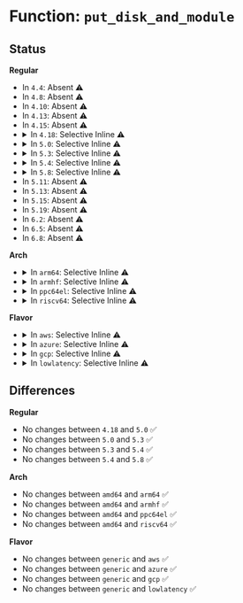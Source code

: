 # Function: <code>put_disk_and_module</code>

## Status
<b>Regular</b>
<ul>
<li>
In <code>4.4</code>: Absent ⚠️
</li>
<li>
In <code>4.8</code>: Absent ⚠️
</li>
<li>
In <code>4.10</code>: Absent ⚠️
</li>
<li>
In <code>4.13</code>: Absent ⚠️
</li>
<li>
In <code>4.15</code>: Absent ⚠️
</li>
<li>
<details>
<summary>In <code>4.18</code>: Selective Inline ⚠️</summary>

```c
void put_disk_and_module(struct gendisk *disk);
```

**Collision:** Unique Global

**Inline:** Selective

**Transformation:** False

**Instances:**

```
In block/genhd.c (ffffffff81497855)
Location: block/genhd.c:1494
Inline: True
Inline callers:
  - block/genhd.c:get_gendisk
Direct callers:
  - fs/block_dev.c:__blkdev_put
  - fs/block_dev.c:__blkdev_put
  - fs/block_dev.c:blkdev_get
  - fs/block_dev.c:blkdev_get
  - fs/block_dev.c:__blkdev_get
  - fs/block_dev.c:__blkdev_get
  - fs/block_dev.c:__blkdev_get
  - fs/block_dev.c:__blkdev_get
  - block/blk-cgroup.c:blkg_conf_finish
  - block/blk-cgroup.c:blkg_conf_prep
  - block/blk-cgroup.c:blkg_conf_prep
  - block/blk-cgroup.c:blkg_conf_prep
```
**Symbols:**

```
ffffffff81497980-ffffffff814979af: put_disk_and_module (STB_GLOBAL)
```
</details>
</li>
<li>
<details>
<summary>In <code>5.0</code>: Selective Inline ⚠️</summary>

```c
void put_disk_and_module(struct gendisk *disk);
```

**Collision:** Unique Global

**Inline:** Selective

**Transformation:** False

**Instances:**

```
In block/genhd.c (ffffffff814b1775)
Location: block/genhd.c:1519
Inline: True
Inline callers:
  - block/genhd.c:get_gendisk
  - block/genhd.c:get_gendisk
Direct callers:
  - fs/block_dev.c:__blkdev_put
  - fs/block_dev.c:__blkdev_put
  - fs/block_dev.c:blkdev_get
  - fs/block_dev.c:blkdev_get
  - fs/block_dev.c:__blkdev_get
  - fs/block_dev.c:__blkdev_get
  - fs/block_dev.c:__blkdev_get
  - fs/block_dev.c:__blkdev_get
  - block/blk-cgroup.c:blkg_conf_finish
  - block/blk-cgroup.c:blkg_conf_prep
  - block/blk-cgroup.c:blkg_conf_prep
  - block/blk-cgroup.c:blkg_conf_prep
```
**Symbols:**

```
ffffffff814b18a0-ffffffff814b18cf: put_disk_and_module (STB_GLOBAL)
```
</details>
</li>
<li>
<details>
<summary>In <code>5.3</code>: Selective Inline ⚠️</summary>

```c
void put_disk_and_module(struct gendisk *disk);
```

**Collision:** Unique Global

**Inline:** Selective

**Transformation:** False

**Instances:**

```
In block/genhd.c (ffffffff814dfb11)
Location: block/genhd.c:1540
Inline: True
Inline callers:
  - block/genhd.c:get_gendisk
  - block/genhd.c:get_gendisk
Direct callers:
  - fs/block_dev.c:__blkdev_put
  - fs/block_dev.c:__blkdev_put
  - fs/block_dev.c:__blkdev_get
  - fs/block_dev.c:__blkdev_get
  - fs/block_dev.c:__blkdev_get
  - fs/block_dev.c:__blkdev_get
  - fs/block_dev.c:bd_start_claiming
  - fs/block_dev.c:bd_start_claiming
  - fs/block_dev.c:bd_start_claiming
  - block/blk-cgroup.c:blkg_conf_finish
  - block/blk-cgroup.c:blkg_conf_prep
  - block/blk-cgroup.c:blkg_conf_prep
  - block/blk-cgroup.c:blkg_conf_prep
```
**Symbols:**

```
ffffffff814dfc80-ffffffff814dfcb1: put_disk_and_module (STB_GLOBAL)
```
</details>
</li>
<li>
<details>
<summary>In <code>5.4</code>: Selective Inline ⚠️</summary>

```c
void put_disk_and_module(struct gendisk *disk);
```

**Collision:** Unique Global

**Inline:** Selective

**Transformation:** False

**Instances:**

```
In block/genhd.c (ffffffff814f8f41)
Location: block/genhd.c:1549
Inline: True
Inline callers:
  - block/genhd.c:get_gendisk
  - block/genhd.c:get_gendisk
Direct callers:
  - fs/block_dev.c:__blkdev_put
  - fs/block_dev.c:__blkdev_put
  - fs/block_dev.c:__blkdev_get
  - fs/block_dev.c:__blkdev_get
  - fs/block_dev.c:__blkdev_get
  - fs/block_dev.c:__blkdev_get
  - fs/block_dev.c:bd_start_claiming
  - fs/block_dev.c:bd_start_claiming
  - fs/block_dev.c:bd_start_claiming
  - block/blk-cgroup.c:blkg_conf_finish
  - block/blk-cgroup.c:blkg_conf_prep
  - block/blk-cgroup.c:blkg_conf_prep
  - block/blk-cgroup.c:blkcg_conf_get_disk
  - block/blk-iocost.c:ioc_cost_model_write
  - block/blk-iocost.c:ioc_cost_model_write
  - block/blk-iocost.c:ioc_qos_write
  - block/blk-iocost.c:ioc_qos_write
```
**Symbols:**

```
ffffffff814f90b0-ffffffff814f90e1: put_disk_and_module (STB_GLOBAL)
```
</details>
</li>
<li>
<details>
<summary>In <code>5.8</code>: Selective Inline ⚠️</summary>

```c
void put_disk_and_module(struct gendisk *disk);
```

**Collision:** Unique Global

**Inline:** Selective

**Transformation:** False

**Instances:**

```
In block/genhd.c (ffffffff8155aeb0)
Location: block/genhd.c:1762
Inline: True
Inline callers:
  - block/genhd.c:get_gendisk
  - block/genhd.c:get_gendisk
Direct callers:
  - fs/block_dev.c:__blkdev_put
  - fs/block_dev.c:__blkdev_put
  - fs/block_dev.c:__blkdev_get
  - fs/block_dev.c:__blkdev_get
  - fs/block_dev.c:__blkdev_get
  - fs/block_dev.c:bd_start_claiming
  - fs/block_dev.c:bd_start_claiming
  - fs/block_dev.c:bd_start_claiming
  - block/blk-cgroup.c:blkg_conf_finish
  - block/blk-cgroup.c:blkg_conf_prep
  - block/blk-cgroup.c:blkg_conf_prep
  - block/blk-cgroup.c:blkcg_conf_get_disk
  - block/blk-iocost.c:ioc_cost_model_write
  - block/blk-iocost.c:ioc_cost_model_write
  - block/blk-iocost.c:ioc_qos_write
  - block/blk-iocost.c:ioc_qos_write
```
**Symbols:**

```
ffffffff81559bb0-ffffffff81559be6: put_disk_and_module (STB_GLOBAL)
```
</details>
</li>
<li>
In <code>5.11</code>: Absent ⚠️
</li>
<li>
In <code>5.13</code>: Absent ⚠️
</li>
<li>
In <code>5.15</code>: Absent ⚠️
</li>
<li>
In <code>5.19</code>: Absent ⚠️
</li>
<li>
In <code>6.2</code>: Absent ⚠️
</li>
<li>
In <code>6.5</code>: Absent ⚠️
</li>
<li>
In <code>6.8</code>: Absent ⚠️
</li>
</ul>
<b>Arch</b>
<ul>
<li>
<details>
<summary>In <code>arm64</code>: Selective Inline ⚠️</summary>

```c
void put_disk_and_module(struct gendisk *disk);
```

**Collision:** Unique Global

**Inline:** Selective

**Transformation:** False

**Instances:**

```
In block/genhd.c (ffff8000105fa4c8)
Location: block/genhd.c:1549
Inline: True
Inline callers:
  - block/genhd.c:get_gendisk
  - block/genhd.c:get_gendisk
Direct callers:
  - fs/block_dev.c:__blkdev_put
  - fs/block_dev.c:__blkdev_put
  - fs/block_dev.c:__blkdev_get
  - fs/block_dev.c:__blkdev_get
  - fs/block_dev.c:__blkdev_get
  - fs/block_dev.c:__blkdev_get
  - fs/block_dev.c:bd_start_claiming
  - fs/block_dev.c:bd_start_claiming
  - fs/block_dev.c:bd_start_claiming
  - block/blk-cgroup.c:blkg_conf_finish
  - block/blk-cgroup.c:blkg_conf_prep
  - block/blk-cgroup.c:blkg_conf_prep
  - block/blk-cgroup.c:blkcg_conf_get_disk
  - block/blk-iocost.c:ioc_cost_model_write
  - block/blk-iocost.c:ioc_cost_model_write
  - block/blk-iocost.c:ioc_qos_write
  - block/blk-iocost.c:ioc_qos_write
```
**Symbols:**

```
ffff8000105fa2f8-ffff8000105fa338: put_disk_and_module (STB_GLOBAL)
```
</details>
</li>
<li>
<details>
<summary>In <code>armhf</code>: Selective Inline ⚠️</summary>

```c
void put_disk_and_module(struct gendisk *disk);
```

**Collision:** Unique Global

**Inline:** Selective

**Transformation:** False

**Instances:**

```
In block/genhd.c (c07a548c)
Location: block/genhd.c:1549
Inline: True
Inline callers:
  - block/genhd.c:get_gendisk
  - block/genhd.c:get_gendisk
Direct callers:
  - fs/block_dev.c:__blkdev_put
  - fs/block_dev.c:__blkdev_put
  - fs/block_dev.c:__blkdev_get
  - fs/block_dev.c:__blkdev_get
  - fs/block_dev.c:__blkdev_get
  - fs/block_dev.c:__blkdev_get
  - fs/block_dev.c:bd_start_claiming
  - fs/block_dev.c:bd_start_claiming
  - block/blk-cgroup.c:blkg_conf_finish
  - block/blk-cgroup.c:blkg_conf_prep
  - block/blk-cgroup.c:blkg_conf_prep
  - block/blk-cgroup.c:blkcg_conf_get_disk
  - block/blk-iocost.c:ioc_cost_model_write
  - block/blk-iocost.c:ioc_cost_model_write
  - block/blk-iocost.c:ioc_qos_write
  - block/blk-iocost.c:ioc_qos_write
```
**Symbols:**

```
c07a569c-c07a56d4: put_disk_and_module (STB_GLOBAL)
```
</details>
</li>
<li>
<details>
<summary>In <code>ppc64el</code>: Selective Inline ⚠️</summary>

```c
void put_disk_and_module(struct gendisk *disk);
```

**Collision:** Unique Global

**Inline:** Selective

**Transformation:** False

**Instances:**

```
In block/genhd.c (c000000000793508)
Location: block/genhd.c:1549
Inline: True
Inline callers:
  - block/genhd.c:get_gendisk
  - block/genhd.c:get_gendisk
Direct callers:
  - fs/block_dev.c:__blkdev_put
  - fs/block_dev.c:__blkdev_put
  - fs/block_dev.c:__blkdev_get
  - fs/block_dev.c:__blkdev_get
  - fs/block_dev.c:__blkdev_get
  - fs/block_dev.c:__blkdev_get
  - fs/block_dev.c:bd_start_claiming
  - fs/block_dev.c:bd_start_claiming
  - fs/block_dev.c:bd_start_claiming
  - block/blk-cgroup.c:blkg_conf_finish
  - block/blk-cgroup.c:blkg_conf_prep
  - block/blk-cgroup.c:blkg_conf_prep
  - block/blk-cgroup.c:blkcg_conf_get_disk
  - block/blk-iocost.c:ioc_cost_model_write
  - block/blk-iocost.c:ioc_cost_model_write
  - block/blk-iocost.c:ioc_qos_write
  - block/blk-iocost.c:ioc_qos_write
```
**Symbols:**

```
c000000000793750-c0000000007937ac: put_disk_and_module (STB_GLOBAL)
```
</details>
</li>
<li>
<details>
<summary>In <code>riscv64</code>: Selective Inline ⚠️</summary>

```c
void put_disk_and_module(struct gendisk *disk);
```

**Collision:** Unique Global

**Inline:** Selective

**Transformation:** False

**Instances:**

```
In block/genhd.c (ffffffe000436aae)
Location: block/genhd.c:1549
Inline: True
Inline callers:
  - block/genhd.c:get_gendisk
  - block/genhd.c:get_gendisk
Direct callers:
  - fs/block_dev.c:__blkdev_put
  - fs/block_dev.c:__blkdev_put
  - fs/block_dev.c:__blkdev_get
  - fs/block_dev.c:__blkdev_get
  - fs/block_dev.c:__blkdev_get
  - fs/block_dev.c:__blkdev_get
  - fs/block_dev.c:bd_start_claiming
  - fs/block_dev.c:bd_start_claiming
  - fs/block_dev.c:bd_start_claiming
  - block/blk-cgroup.c:blkg_conf_finish
  - block/blk-cgroup.c:blkg_conf_prep
  - block/blk-cgroup.c:blkg_conf_prep
  - block/blk-cgroup.c:blkcg_conf_get_disk
  - block/blk-iocost.c:ioc_cost_model_write
  - block/blk-iocost.c:ioc_cost_model_write
  - block/blk-iocost.c:ioc_qos_write
  - block/blk-iocost.c:ioc_qos_write
```
**Symbols:**

```
ffffffe000436c3e-ffffffe000436c7c: put_disk_and_module (STB_GLOBAL)
```
</details>
</li>
</ul>
<b>Flavor</b>
<ul>
<li>
<details>
<summary>In <code>aws</code>: Selective Inline ⚠️</summary>

```c
void put_disk_and_module(struct gendisk *disk);
```

**Collision:** Unique Global

**Inline:** Selective

**Transformation:** False

**Instances:**

```
In block/genhd.c (ffffffff814f1521)
Location: block/genhd.c:1549
Inline: True
Inline callers:
  - block/genhd.c:get_gendisk
  - block/genhd.c:get_gendisk
Direct callers:
  - fs/block_dev.c:__blkdev_put
  - fs/block_dev.c:__blkdev_put
  - fs/block_dev.c:__blkdev_get
  - fs/block_dev.c:__blkdev_get
  - fs/block_dev.c:__blkdev_get
  - fs/block_dev.c:__blkdev_get
  - fs/block_dev.c:bd_start_claiming
  - fs/block_dev.c:bd_start_claiming
  - fs/block_dev.c:bd_start_claiming
  - block/blk-cgroup.c:blkg_conf_finish
  - block/blk-cgroup.c:blkg_conf_prep
  - block/blk-cgroup.c:blkg_conf_prep
  - block/blk-cgroup.c:blkcg_conf_get_disk
  - block/blk-iocost.c:ioc_cost_model_write
  - block/blk-iocost.c:ioc_cost_model_write
  - block/blk-iocost.c:ioc_qos_write
  - block/blk-iocost.c:ioc_qos_write
```
**Symbols:**

```
ffffffff814f1690-ffffffff814f16c1: put_disk_and_module (STB_GLOBAL)
```
</details>
</li>
<li>
<details>
<summary>In <code>azure</code>: Selective Inline ⚠️</summary>

```c
void put_disk_and_module(struct gendisk *disk);
```

**Collision:** Unique Global

**Inline:** Selective

**Transformation:** False

**Instances:**

```
In block/genhd.c (ffffffff814e1a61)
Location: block/genhd.c:1549
Inline: True
Inline callers:
  - block/genhd.c:get_gendisk
  - block/genhd.c:get_gendisk
Direct callers:
  - fs/block_dev.c:__blkdev_put
  - fs/block_dev.c:__blkdev_put
  - fs/block_dev.c:__blkdev_get
  - fs/block_dev.c:__blkdev_get
  - fs/block_dev.c:__blkdev_get
  - fs/block_dev.c:__blkdev_get
  - fs/block_dev.c:bd_start_claiming
  - fs/block_dev.c:bd_start_claiming
  - fs/block_dev.c:bd_start_claiming
  - block/blk-cgroup.c:blkg_conf_finish
  - block/blk-cgroup.c:blkg_conf_prep
  - block/blk-cgroup.c:blkg_conf_prep
  - block/blk-cgroup.c:blkcg_conf_get_disk
  - block/blk-iocost.c:ioc_cost_model_write
  - block/blk-iocost.c:ioc_cost_model_write
  - block/blk-iocost.c:ioc_qos_write
  - block/blk-iocost.c:ioc_qos_write
```
**Symbols:**

```
ffffffff814e1bd0-ffffffff814e1c01: put_disk_and_module (STB_GLOBAL)
```
</details>
</li>
<li>
<details>
<summary>In <code>gcp</code>: Selective Inline ⚠️</summary>

```c
void put_disk_and_module(struct gendisk *disk);
```

**Collision:** Unique Global

**Inline:** Selective

**Transformation:** False

**Instances:**

```
In block/genhd.c (ffffffff814ed5b1)
Location: block/genhd.c:1549
Inline: True
Inline callers:
  - block/genhd.c:get_gendisk
  - block/genhd.c:get_gendisk
Direct callers:
  - fs/block_dev.c:__blkdev_put
  - fs/block_dev.c:__blkdev_put
  - fs/block_dev.c:__blkdev_get
  - fs/block_dev.c:__blkdev_get
  - fs/block_dev.c:__blkdev_get
  - fs/block_dev.c:__blkdev_get
  - fs/block_dev.c:bd_start_claiming
  - fs/block_dev.c:bd_start_claiming
  - fs/block_dev.c:bd_start_claiming
  - block/blk-cgroup.c:blkg_conf_finish
  - block/blk-cgroup.c:blkg_conf_prep
  - block/blk-cgroup.c:blkg_conf_prep
  - block/blk-cgroup.c:blkcg_conf_get_disk
  - block/blk-iocost.c:ioc_cost_model_write
  - block/blk-iocost.c:ioc_cost_model_write
  - block/blk-iocost.c:ioc_qos_write
  - block/blk-iocost.c:ioc_qos_write
```
**Symbols:**

```
ffffffff814ed720-ffffffff814ed751: put_disk_and_module (STB_GLOBAL)
```
</details>
</li>
<li>
<details>
<summary>In <code>lowlatency</code>: Selective Inline ⚠️</summary>

```c
void put_disk_and_module(struct gendisk *disk);
```

**Collision:** Unique Global

**Inline:** Selective

**Transformation:** False

**Instances:**

```
In block/genhd.c (ffffffff815067c1)
Location: block/genhd.c:1549
Inline: True
Inline callers:
  - block/genhd.c:get_gendisk
  - block/genhd.c:get_gendisk
Direct callers:
  - fs/block_dev.c:__blkdev_put
  - fs/block_dev.c:__blkdev_put
  - fs/block_dev.c:__blkdev_get
  - fs/block_dev.c:__blkdev_get
  - fs/block_dev.c:__blkdev_get
  - fs/block_dev.c:__blkdev_get
  - fs/block_dev.c:bd_start_claiming
  - fs/block_dev.c:bd_start_claiming
  - fs/block_dev.c:bd_start_claiming
  - block/blk-cgroup.c:blkg_conf_finish
  - block/blk-cgroup.c:blkg_conf_prep
  - block/blk-cgroup.c:blkg_conf_prep
  - block/blk-cgroup.c:blkcg_conf_get_disk
  - block/blk-iocost.c:ioc_cost_model_write
  - block/blk-iocost.c:ioc_cost_model_write
  - block/blk-iocost.c:ioc_qos_write
  - block/blk-iocost.c:ioc_qos_write
```
**Symbols:**

```
ffffffff81506930-ffffffff81506961: put_disk_and_module (STB_GLOBAL)
```
</details>
</li>
</ul>

## Differences
<b>Regular</b>
<ul>
<li>
No changes between <code>4.18</code> and <code>5.0</code> ✅
</li>
<li>
No changes between <code>5.0</code> and <code>5.3</code> ✅
</li>
<li>
No changes between <code>5.3</code> and <code>5.4</code> ✅
</li>
<li>
No changes between <code>5.4</code> and <code>5.8</code> ✅
</li>
</ul>
<b>Arch</b>
<ul>
<li>
No changes between <code>amd64</code> and <code>arm64</code> ✅
</li>
<li>
No changes between <code>amd64</code> and <code>armhf</code> ✅
</li>
<li>
No changes between <code>amd64</code> and <code>ppc64el</code> ✅
</li>
<li>
No changes between <code>amd64</code> and <code>riscv64</code> ✅
</li>
</ul>
<b>Flavor</b>
<ul>
<li>
No changes between <code>generic</code> and <code>aws</code> ✅
</li>
<li>
No changes between <code>generic</code> and <code>azure</code> ✅
</li>
<li>
No changes between <code>generic</code> and <code>gcp</code> ✅
</li>
<li>
No changes between <code>generic</code> and <code>lowlatency</code> ✅
</li>
</ul>
